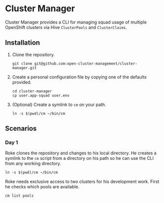 # Cluster Manager

Cluster Manager provides a CLI for managing squad usage of multiple OpenShift clusters via Hive `ClusterPools` and `ClusterClaims`.

## Installation

1. Clone the repository.
   ```
   git clone git@github.com:open-cluster-management/cluster-manager.git
   ```
1. Create a personal configuration file by copying one of the defaults provided.
   ```
   cd cluster-manager
   cp user.app-squad user.env
   ```
1. (Optional) Create a symlink to `cm` on your path.
   ```
   ln -s $(pwd)/cm ~/bin/cm
   ```

## Scenarios

### Day 1

Roke clones the repository and changes to his local directory. He creates a symlink to the `cm` script from a directory on his path so he can use the CLI from any working directory.
```
ln -s $(pwd)/cm ~/bin/cm
```

Roke needs exclusive access to two clusters for his development work. First he checks which pools are available.
```
cm list pools
```
